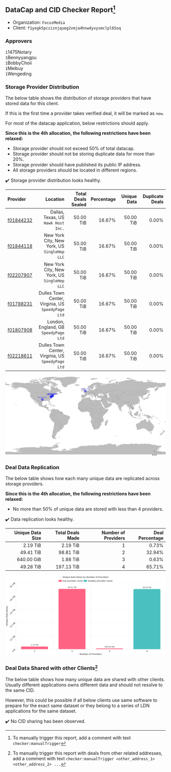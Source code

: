 ## DataCap and CID Checker Report[^1]
 - Organization: `FocusMedia`
 - Client: `f1yegk5pcziznjqueg2vmja4hnwdyxysmclpl65oq`
### Approvers
`1`1475Notary<br/>`1`Bennyyangpu<br/>`1`BobbyChoii<br/>`1`Meibuy<br/>`1`Wengeding


### Storage Provider Distribution
The below table shows the distribution of storage providers that have stored data for this client.

If this is the first time a provider takes verified deal, it will be marked as `new`.

For most of the datacap application, below restrictions should apply.

**Since this is the 4th allocation, the following restrictions have been relaxed:**
 - Storage provider should not exceed 50% of total datacap.
 - Storage provider should not be storing duplicate data for more than 20%.
 - Storage provider should have published its public IP address.
 - All storage providers should be located in different regions.

✔️ Storage provider distribution looks healthy.

| Provider                                              |                                              Location | Total Deals Sealed | Percentage | Unique Data | Duplicate Deals |
| :---------------------------------------------------- | ----------------------------------------------------: | -----------------: | ---------: | ----------: | --------------: |
| [f01844232](https://filfox.info/en/address/f01844232) |                Dallas, Texas, US<br/>`Hawk Host Inc.` |          50.00 TiB |     16.67% |   50.00 TiB |           0.00% |
| [f01844118](https://filfox.info/en/address/f01844118) |       New York City, New York, US<br/>`SingleHop LLC` |          50.00 TiB |     16.67% |   50.00 TiB |           0.00% |
| [f02207907](https://filfox.info/en/address/f02207907) |       New York City, New York, US<br/>`SingleHop LLC` |          50.00 TiB |     16.67% |   50.00 TiB |           0.00% |
| [f01788231](https://filfox.info/en/address/f01788231) | Dulles Town Center, Virginia, US<br/>`SpeedyPage Ltd` |          50.00 TiB |     16.67% |   50.00 TiB |           0.00% |
| [f01807908](https://filfox.info/en/address/f01807908) |              London, England, GB<br/>`SpeedyPage Ltd` |          50.00 TiB |     16.67% |   50.00 TiB |           0.00% |
| [f02218611](https://filfox.info/en/address/f02218611) | Dulles Town Center, Virginia, US<br/>`SpeedyPage Ltd` |          50.00 TiB |     16.67% |   50.00 TiB |           0.00% |

<img src="https://raw.githubusercontent.com/data-preservation-programs/filplus-checker-assets/main/filecoin-project/filecoin-plus-large-datasets/issues/1472/1698718989469.png"/>

### Deal Data Replication
The below table shows how each many unique data are replicated across storage providers.


**Since this is the 4th allocation, the following restrictions have been relaxed:**
- No more than 50% of unique data are stored with less than 4 providers.

✔️ Data replication looks healthy.

| Unique Data Size | Total Deals Made | Number of Providers | Deal Percentage |
| ---------------: | ---------------: | ------------------: | --------------: |
|         2.19 TiB |         2.19 TiB |                   1 |           0.73% |
|        49.41 TiB |        98.81 TiB |                   2 |          32.94% |
|       640.00 GiB |         1.88 TiB |                   3 |           0.63% |
|        49.28 TiB |       197.13 TiB |                   4 |          65.71% |

<img src="https://raw.githubusercontent.com/data-preservation-programs/filplus-checker-assets/main/filecoin-project/filecoin-plus-large-datasets/issues/1472/1698718990116.png"/>

### Deal Data Shared with other Clients[^3]
The below table shows how many unique data are shared with other clients.
Usually different applications owns different data and should not resolve to the same CID.

However, this could be possible if all below clients use same software to prepare for the exact same dataset or they belong to a series of LDN applications for the same dataset.

✔️ No CID sharing has been observed.

[^1]: To manually trigger this report, add a comment with text `checker:manualTrigger`

[^2]: Deals from those addresses are combined into this report as they are specified with `checker:manualTrigger`

[^3]: To manually trigger this report with deals from other related addresses, add a comment with text `checker:manualTrigger <other_address_1> <other_address_2> ...`
